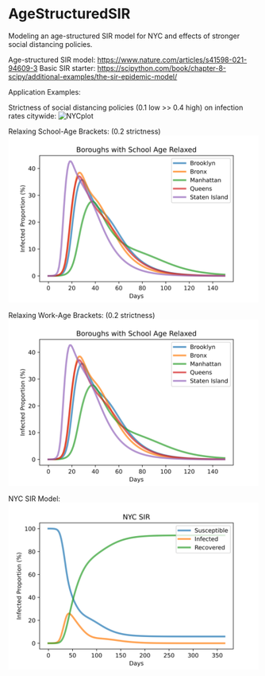 # AgeStructuredSIR
Modeling an age-structured SIR model for NYC and effects of stronger social distancing policies. 

Age-structured SIR model: https://www.nature.com/articles/s41598-021-94609-3 
Basic SIR starter: https://scipython.com/book/chapter-8-scipy/additional-examples/the-sir-epidemic-model/ 

Application Examples:

Strictness of social distancing policies (0.1 low >> 0.4 high) on infection rates citywide:
![NYCplot](Images/Effect%20of%20%CE%BB%20in%20NYC.png)

Relaxing School-Age Brackets: (0.2 strictness)
![Schoolplot](Images/Boroughs%20with%20School%20Age%20Relaxed.png)

Relaxing Work-Age Brackets: (0.2 strictness)
![Workplot](Images/Boroughs%20with%20School%20Age%20Relaxed.png)

NYC SIR Model:
![SIRplot](Images/NYC%20SIR.png)
